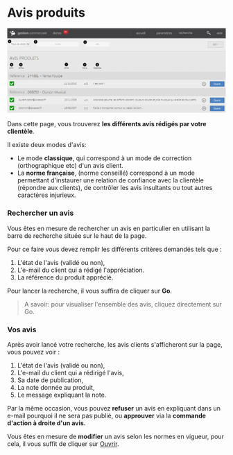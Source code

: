# Avis produits


![index-screenshotfionajoupilan](images/index-screenshotfionajoupilan.png)

Dans cette page, vous trouverez **les différents avis rédigés par votre clientèle**.

Il existe deux modes d'avis:

*   Le mode **classique**, qui correspond à un mode de correction (orthographique etc) d'un avis client.
*   La **norme française**, (norme conseillé) correspond à un mode permettant d'instaurer une relation de confiance avec la clientèle (répondre aux clients), de contrôler les avis insultants ou tout autres caractères injurieux. 

### Rechercher un avis

Vous êtes en mesure de rechercher un avis en particulier en utilisant la barre de recherche située sur le haut de la page.

Pour ce faire vous devez remplir les différents critères demandés tels que :

1.  L'état de l'avis (validé ou non),
2.  L'e-mail du client qui a rédigé l'appréciation.
3.  La référence du produit apprécié.

Pour lancer la recherche, il vous suffira de cliquer sur **Go**.

> A savoir: pour visualiser l'ensemble des avis, cliquez directement sur Go.

### Vos avis

Après avoir lancé votre recherche, les avis clients s'afficheront sur la page, vous pouvez voir :

1.  L'état de l'avis (validé ou non),
2.  L'e-mail du client qui a rédirigé l'avis,
3.  Sa date de publication,
4.  La note donnée au produit,
5.  Le message expliquant la note.

Par la même occasion, vous pouvez **refuser** un avis en expliquant dans un e-mail pourquoi il ne sera pas publié, ou **approuver** via la **commande d'action à droite d'un avis.**

Vous êtes en mesure de **modifier** un avis selon les normes en vigueur, pour cela, il vous suffit de cliquer sur [Ouvrir](/fr-fr/office/gestion-commerciale/Internet/Avis/EditerAvis.html).